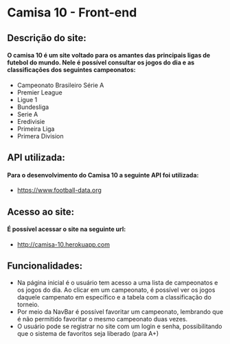 # Camisa 10 - Front-end

## Descrição do site:

#### O camisa 10 é um site voltado para os amantes das principais ligas de futebol do mundo. Nele é possível consultar os jogos do dia e as classificações dos seguintes campeonatos:
* Campeonato Brasileiro Série A
* Premier League
* Ligue 1
* Bundesliga
* Serie A
* Eredivisie
* Primeira Liga
* Primera Division 

## API utilizada:
#### Para o desenvolvimento do Camisa 10 a seguinte API foi utilizada: 
* https://www.football-data.org 

## Acesso ao site:
#### É possível acessar o site na seguinte url:
* http://camisa-10.herokuapp.com

## Funcionalidades:
* Na página inicial é o usuário tem acesso a uma lista de campeonatos e os jogos do dia. Ao clicar em um campeonato, é possível ver os jogos daquele campenato em específico e a tabela com a classificação do torneio.
* Por meio da NavBar é possível favoritar um campeonato, lembrando que é não permitido favoritar o mesmo campeonato duas vezes.
* O usuário pode se registrar no site com um login e senha, possibilitando que o sistema de favoritos seja liberado (para A+)